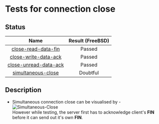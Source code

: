 # Tests for connection close

## Status
|                      Name                        | Result (FreeBSD)|
|:------------------------------------------------:|:---------------:|
[close-read-data-fin](close-read-data-fin.pkt)     | Passed
[close-write-data-ack](close-write-data-ack.pkt)   | Passed
[close-unread-data-ack](close-unread-data-ack.pkt) | Passed
[simultaneous-close](simultaneous-close.pkt)       | Doubtful

## Description

* Simultaneous connection close can be visualised by -
![Simultaneous-Close](http://www.tcpipguide.com/free/diagrams/tcpclosesimul.png)<br>
However while testing, the server first has to acknowledge client's **FIN** before it can send out it's own **FIN**.
